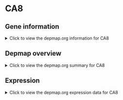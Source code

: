 <h1>CA8</h1>

<h2>Gene information</h2>
<details>
  <summary>Click to view the depmap.org information for CA8</summary>
  <p><a href="https://depmap.org/portal/gene/CA8?tab=about" target="_BLANK">Open page in a new tab...</a></p>
  <iframe src="https://depmap.org/portal/gene/CA8?tab=about" style="border:none;width:100%;height:800px"></iframe>
</details>

<h2>Depmap overview</h2>
<details>
  <summary>Click to view the depmap.org summary for CA8</summary>
  <p><a href="https://depmap.org/portal/gene/CA8?tab=overview" target="_BLANK">Open page in a new tab...</a></p>
  <iframe src="https://depmap.org/portal/gene/CA8?tab=overview" style="border:none;width:100%;height:800px"></iframe>
</details>

<h2>Expression</h2>
<details>
  <summary>Click to view the depmap.org expression data for CA8</summary>
  <p><a href="https://depmap.org/portal/gene/CA8?tab=characterization" target="_BLANK">Open page in a new tab...</a></p>
  <iframe src="https://depmap.org/portal/gene/CA8?tab=characterization" style="border:none;width:100%;height:800px"></iframe>
</details>


<!--
<h2>Reactome Pathway diagram</h2>
<details>
  <summary>Click to view the Reactome pathway for CA8</summary>
  <p><a href="PURL" target="_BLANK">Open page in a new tab...</a></p>
  PNAME
</details>
-->


